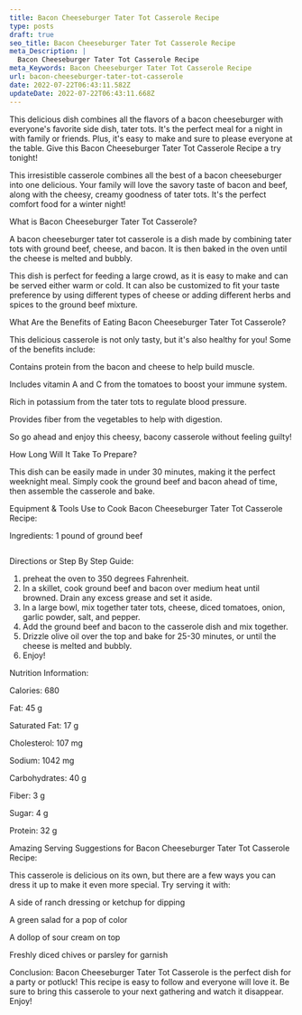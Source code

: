 ```yaml
---
title: Bacon Cheeseburger Tater Tot Casserole Recipe
type: posts
draft: true
seo_title: Bacon Cheeseburger Tater Tot Casserole Recipe
meta_Description: |
  Bacon Cheeseburger Tater Tot Casserole Recipe
meta_Keywords: Bacon Cheeseburger Tater Tot Casserole Recipe
url: bacon-cheeseburger-tater-tot-casserole
date: 2022-07-22T06:43:11.582Z
updateDate: 2022-07-22T06:43:11.668Z
---
```

This delicious dish combines all the flavors of a bacon cheeseburger with everyone's favorite side dish, tater tots. It's the perfect meal for a night in with family or friends. Plus, it's easy to make and sure to please everyone at the table. Give this Bacon Cheeseburger Tater Tot Casserole Recipe a try tonight!

This irresistible casserole combines all the best of a bacon cheeseburger into one delicious. Your family will love the savory taste of bacon and beef, along with the cheesy, creamy goodness of tater tots. It's the perfect comfort food for a winter night!

What is Bacon Cheeseburger Tater Tot Casserole?

A bacon cheeseburger tater tot casserole is a dish made by combining tater tots with ground beef, cheese, and bacon. It is then baked in the oven until the cheese is melted and bubbly.

This dish is perfect for feeding a large crowd, as it is easy to make and can be served either warm or cold. It can also be customized to fit your taste preference by using different types of cheese or adding different herbs and spices to the ground beef mixture.

What Are the Benefits of Eating Bacon Cheeseburger Tater Tot Casserole?

This delicious casserole is not only tasty, but it's also healthy for you! Some of the benefits include:

Contains protein from the bacon and cheese to help build muscle.

Includes vitamin A and C from the tomatoes to boost your immune system.

Rich in potassium from the tater tots to regulate blood pressure.

Provides fiber from the vegetables to help with digestion.

So go ahead and enjoy this cheesy, bacony casserole without feeling guilty!

How Long Will It Take To Prepare?

This dish can be easily made in under 30 minutes, making it the perfect weeknight meal. Simply cook the ground beef and bacon ahead of time, then assemble the casserole and bake. 

Equipment & Tools Use to Cook Bacon Cheeseburger Tater Tot Casserole Recipe:

Ingredients:
    1 pound of ground beef

```

```

Directions or Step By Step Guide:

1. preheat the oven to 350 degrees Fahrenheit.
2. In a skillet, cook ground beef and bacon over medium heat until browned. Drain any excess grease and set it aside.
3. In a large bowl, mix together tater tots, cheese, diced tomatoes, onion, garlic powder, salt, and pepper.
4. Add the ground beef and bacon to the casserole dish and mix together.
5. Drizzle olive oil over the top and bake for 25-30 minutes, or until the cheese is melted and bubbly.
6. Enjoy!

Nutrition Information:

Calories: 680

Fat: 45 g

Saturated Fat: 17 g

Cholesterol: 107 mg

Sodium: 1042 mg

Carbohydrates: 40 g 

Fiber: 3 g 

Sugar: 4 g 

Protein: 32 g 

Amazing Serving Suggestions for Bacon Cheeseburger Tater Tot Casserole Recipe:

This casserole is delicious on its own, but there are a few ways you can dress it up to make it even more special. Try serving it with:

A side of ranch dressing or ketchup for dipping

A green salad for a pop of color

A dollop of sour cream on top

Freshly diced chives or parsley for garnish

Conclusion:
Bacon Cheeseburger Tater Tot Casserole is the perfect dish for a party or potluck! This recipe is easy to follow and everyone will love it. Be sure to bring this casserole to your next gathering and watch it disappear. Enjoy!